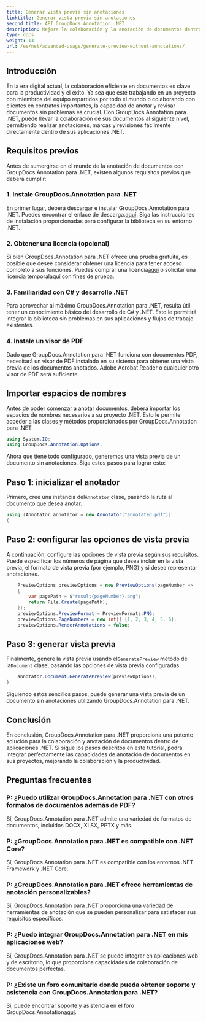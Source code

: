 ```yaml
---
title: Generar vista previa sin anotaciones
linktitle: Generar vista previa sin anotaciones
second_title: API GroupDocs.Annotation .NET
description: Mejore la colaboración y la anotación de documentos dentro de aplicaciones .NET utilizando GroupDocs.Annotation para .NET. Anota, marca y revisa documentos fácilmente con esta potente biblioteca.
type: docs
weight: 13
url: /es/net/advanced-usage/generate-preview-without-annotations/
---
```

## Introducción
En la era digital actual, la colaboración eficiente en documentos es clave para la productividad y el éxito. Ya sea que esté trabajando en un proyecto con miembros del equipo repartidos por todo el mundo o colaborando con clientes en contratos importantes, la capacidad de anotar y revisar documentos sin problemas es crucial. Con GroupDocs.Annotation para .NET, puede llevar la colaboración de sus documentos al siguiente nivel, permitiendo realizar anotaciones, marcas y revisiones fácilmente directamente dentro de sus aplicaciones .NET.
## Requisitos previos
Antes de sumergirse en el mundo de la anotación de documentos con GroupDocs.Annotation para .NET, existen algunos requisitos previos que deberá cumplir:
### 1. Instale GroupDocs.Annotation para .NET
 En primer lugar, deberá descargar e instalar GroupDocs.Annotation para .NET. Puedes encontrar el enlace de descarga.[aquí](https://releases.groupdocs.com/annotation/net/). Siga las instrucciones de instalación proporcionadas para configurar la biblioteca en su entorno .NET.
### 2. Obtener una licencia (opcional)
Si bien GroupDocs.Annotation para .NET ofrece una prueba gratuita, es posible que desee considerar obtener una licencia para tener acceso completo a sus funciones. Puedes comprar una licencia[aquí](https://purchase.groupdocs.com/buy) o solicitar una licencia temporal[aquí](https://purchase.groupdocs.com/temporary-license/) con fines de prueba.
### 3. Familiaridad con C# y desarrollo .NET
Para aprovechar al máximo GroupDocs.Annotation para .NET, resulta útil tener un conocimiento básico del desarrollo de C# y .NET. Esto le permitirá integrar la biblioteca sin problemas en sus aplicaciones y flujos de trabajo existentes.
### 4. Instale un visor de PDF
Dado que GroupDocs.Annotation para .NET funciona con documentos PDF, necesitará un visor de PDF instalado en su sistema para obtener una vista previa de los documentos anotados. Adobe Acrobat Reader o cualquier otro visor de PDF será suficiente.

## Importar espacios de nombres
Antes de poder comenzar a anotar documentos, deberá importar los espacios de nombres necesarios a su proyecto .NET. Esto le permite acceder a las clases y métodos proporcionados por GroupDocs.Annotation para .NET.

```csharp
using System.IO;
using GroupDocs.Annotation.Options;
```

Ahora que tiene todo configurado, generemos una vista previa de un documento sin anotaciones. Siga estos pasos para lograr esto:
## Paso 1: inicializar el anotador
 Primero, cree una instancia del`Annotator` clase, pasando la ruta al documento que desea anotar.
```csharp
using (Annotator annotator = new Annotator("annotated.pdf"))
{
```
## Paso 2: configurar las opciones de vista previa
A continuación, configure las opciones de vista previa según sus requisitos. Puede especificar los números de página que desea incluir en la vista previa, el formato de vista previa (por ejemplo, PNG) y si desea representar anotaciones.
```csharp
    PreviewOptions previewOptions = new PreviewOptions(pageNumber =>
    {
        var pagePath = $"result{pageNumber}.png";
        return File.Create(pagePath);
    });
    previewOptions.PreviewFormat = PreviewFormats.PNG;
    previewOptions.PageNumbers = new int[] {1, 2, 3, 4, 5, 6};
    previewOptions.RenderAnnotations = false;
```
## Paso 3: generar vista previa
 Finalmente, genere la vista previa usando el`GeneratePreview` método de la`Document` clase, pasando las opciones de vista previa configuradas.
```csharp
    annotator.Document.GeneratePreview(previewOptions);
}
```
Siguiendo estos sencillos pasos, puede generar una vista previa de un documento sin anotaciones utilizando GroupDocs.Annotation para .NET.

## Conclusión
En conclusión, GroupDocs.Annotation para .NET proporciona una potente solución para la colaboración y anotación de documentos dentro de aplicaciones .NET. Si sigue los pasos descritos en este tutorial, podrá integrar perfectamente las capacidades de anotación de documentos en sus proyectos, mejorando la colaboración y la productividad.
## Preguntas frecuentes
### P: ¿Puedo utilizar GroupDocs.Annotation para .NET con otros formatos de documentos además de PDF?
Sí, GroupDocs.Annotation para .NET admite una variedad de formatos de documentos, incluidos DOCX, XLSX, PPTX y más.
### P: ¿GroupDocs.Annotation para .NET es compatible con .NET Core?
Sí, GroupDocs.Annotation para .NET es compatible con los entornos .NET Framework y .NET Core.
### P: ¿GroupDocs.Annotation para .NET ofrece herramientas de anotación personalizables?
Sí, GroupDocs.Annotation para .NET proporciona una variedad de herramientas de anotación que se pueden personalizar para satisfacer sus requisitos específicos.
### P: ¿Puedo integrar GroupDocs.Annotation para .NET en mis aplicaciones web?
Sí, GroupDocs.Annotation para .NET se puede integrar en aplicaciones web y de escritorio, lo que proporciona capacidades de colaboración de documentos perfectas.
### P: ¿Existe un foro comunitario donde pueda obtener soporte y asistencia con GroupDocs.Annotation para .NET?
 Sí, puede encontrar soporte y asistencia en el foro GroupDocs.Annotation[aquí](https://forum.groupdocs.com/c/annotation/10).